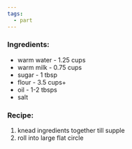 ```yaml
---
tags:
  - part
---
```

### Ingredients:
- warm water - 1.25 cups
- warm milk - 0.75 cups
- sugar - 1 tbsp
- flour - 3.5 cups+
- oil - 1-2 tbsps
- salt

### Recipe:
1. knead ingredients together till supple
2. roll into large flat circle